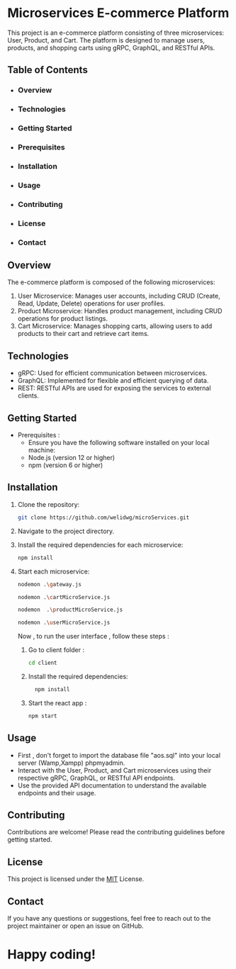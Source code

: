 # Microservices E-commerce Platform

This project is an e-commerce platform consisting of three microservices: User, Product, and Cart. The platform is designed to manage users, products, and shopping carts using gRPC, GraphQL, and RESTful APIs.

## Table of Contents

- ### Overview
- ### Technologies
- ### Getting Started
- ### Prerequisites
- ### Installation
- ### Usage
- ### Contributing
- ### License
- ### Contact

## Overview

The e-commerce platform is composed of the following microservices:

1. User Microservice: Manages user accounts, including CRUD (Create, Read, Update, Delete) operations for user profiles.
2. Product Microservice: Handles product management, including CRUD operations for product listings.
3. Cart Microservice: Manages shopping carts, allowing users to add products to their cart and retrieve cart items.

## Technologies

- gRPC: Used for efficient communication between microservices.
- GraphQL: Implemented for flexible and efficient querying of data.
- REST: RESTful APIs are used for exposing the services to external clients.

## Getting Started

- Prerequisites :
  - Ensure you have the following software installed on your local machine:
  - Node.js (version 12 or higher)
  - npm (version 6 or higher)

## Installation

1.  Clone the repository:

    ```bash
    git clone https://github.com/welidwg/microServices.git
    ```

2.  Navigate to the project directory.
3.  Install the required dependencies for each microservice:
    ```bash
    npm install
    ```
4.  Start each microservice:

    ```bash
    nodemon .\gateway.js
    ```

    ```bash
    nodemon .\cartMicroService.js
    ```

    ```bash
    nodemon  .\productMicroService.js
    ```

    ```bash
    nodemon .\userMicroService.js
    ```

    Now , to run the user interface , follow these steps :

    1.  Go to client folder :
        ```bash
        cd client
        ```
    2.  Install the required dependencies:

        ```bash
          npm install

        ```

    3.  Start the react app :

        ```bash
        npm start

        ```

## Usage

- First , don't forget to import the database file "aos.sql" into your local server (Wamp,Xampp) phpmyadmin.
- Interact with the User, Product, and Cart microservices using their respective gRPC, GraphQL, or RESTful API endpoints.
- Use the provided API documentation to understand the available endpoints and their usage.

## Contributing

Contributions are welcome! Please read the contributing guidelines before getting started.

## License

This project is licensed under the [MIT](https://choosealicense.com/licenses/mit/) License.

## Contact

If you have any questions or suggestions, feel free to reach out to the project maintainer or open an issue on GitHub.

# Happy coding!
